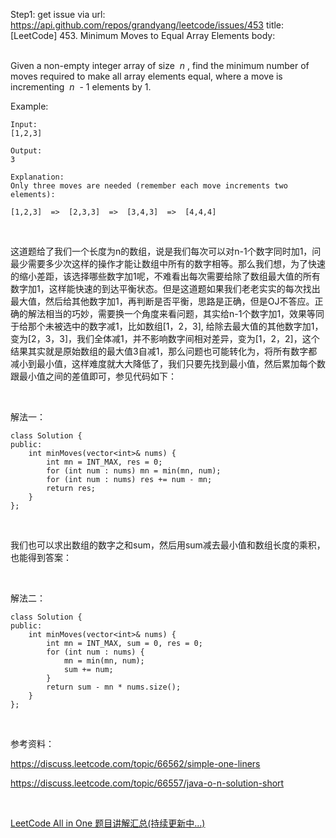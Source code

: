 Step1: get issue via url: https://api.github.com/repos/grandyang/leetcode/issues/453 
 title:[LeetCode] 453. Minimum Moves to Equal Array Elements 
 body:  
  

Given a non-empty integer array of size  _n_ , find the minimum number of moves required to make all array elements equal, where a move is incrementing  _n_  - 1 elements by 1.

Example:
    
    
    Input:
    [1,2,3]
    
    Output:
    3
    
    Explanation:
    Only three moves are needed (remember each move increments two elements):
    
    [1,2,3]  =>  [2,3,3]  =>  [3,4,3]  =>  [4,4,4]
    

 

这道题给了我们一个长度为n的数组，说是我们每次可以对n-1个数字同时加1，问最少需要多少次这样的操作才能让数组中所有的数字相等。那么我们想，为了快速的缩小差距，该选择哪些数字加1呢，不难看出每次需要给除了数组最大值的所有数字加1，这样能快速的到达平衡状态。但是这道题如果我们老老实实的每次找出最大值，然后给其他数字加1，再判断是否平衡，思路是正确，但是OJ不答应。正确的解法相当的巧妙，需要换一个角度来看问题，其实给n-1个数字加1，效果等同于给那个未被选中的数字减1，比如数组[1，2，3], 给除去最大值的其他数字加1，变为[2，3，3]，我们全体减1，并不影响数字间相对差异，变为[1，2，2]，这个结果其实就是原始数组的最大值3自减1，那么问题也可能转化为，将所有数字都减小到最小值，这样难度就大大降低了，我们只要先找到最小值，然后累加每个数跟最小值之间的差值即可，参见代码如下：

 

解法一：
    
    
    class Solution {
    public:
        int minMoves(vector<int>& nums) {
            int mn = INT_MAX, res = 0;
            for (int num : nums) mn = min(mn, num);
            for (int num : nums) res += num - mn;
            return res;
        }
    };

 

我们也可以求出数组的数字之和sum，然后用sum减去最小值和数组长度的乘积，也能得到答案：

 

解法二：
    
    
    class Solution {
    public:
        int minMoves(vector<int>& nums) {
            int mn = INT_MAX, sum = 0, res = 0;
            for (int num : nums) {
                mn = min(mn, num);
                sum += num;
            }
            return sum - mn * nums.size();
        }
    };

 

参考资料：

<https://discuss.leetcode.com/topic/66562/simple-one-liners>

<https://discuss.leetcode.com/topic/66557/java-o-n-solution-short>

 

[LeetCode All in One 题目讲解汇总(持续更新中...)](http://www.cnblogs.com/grandyang/p/4606334.html) 
